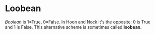 # Loobean

*Boolean* is 1=True, 0=False. In [Hoon](urbit-docs/glossary/hoon) and [Nock](urbit-docs/glossary/nock) it's the opposite: 0 is True and 1 is False. This alternative scheme is sometimes called **loobean**.
